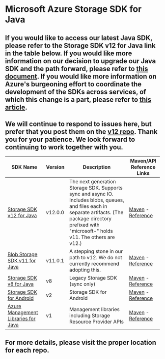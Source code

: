 # Microsoft Azure Storage SDK for Java
## If you would like to access our latest Java SDK, please refer to the Storage SDK v12 for Java link in the table below. If you would like more information on our decision to upgrade our Java SDK and the path forward, please refer to [this document](https://github.com/Azure/azure-storage-java/blob/master/V12%20Upgrade%20Story.md). If you would like more information on Azure's burgeoning effort to coordinate the development of the SDKs across services, of which this change is a part, please refer to [this article](https://azure.microsoft.com/en-us/blog/previewing-azure-sdks-following-new-azure-sdk-api-standards/).

## We will continue to respond to issues here, but prefer that you post them on the [v12 repo](https://github.com/azure/azure-sdk-for-java). Thank you for your patience. We look forward to continuing to work together with you.

| SDK Name      | Version       | Description | Maven/API Reference Links |
| ------------- | ------------- | ----------- | ----- |
| [Storage SDK v12 for Java](https://github.com/Azure/azure-sdk-for-java/tree/master/sdk/storage) | v12.0.0 | The next generation Storage SDK. Supports sync and async IO. Includes blobs, queues, and files each in separate artifacts. (The package directory prefixed with "microsoft-" holds v11. The others are v12.) | [Maven](https://search.maven.org/search?q=g:com.azure%20AND%20a:azure-storage-blob) - [Reference](https://docs.microsoft.com/en-us/java/api/overview/azure/storage-blob-readme?view=azure-java-stable)
| [Blob Storage SDK v11 for Java](https://github.com/Azure/azure-sdk-for-java/tree/master/sdk/storage/microsoft-azure-storage-blob)  | v11.0.1  | A stepping stone in our path to v12. We do not currently recommend adopting this. | [Maven](https://mvnrepository.com/artifact/com.microsoft.azure/azure-storage-blob) - [Reference](https://docs.microsoft.com/en-us/java/api/overview/azure/storage/client?view=azure-java-stable) |
| [Storage SDK v8 for Java](https://github.com/azure/azure-storage-java/tree/legacy-master)  | v8  | Legacy Storage SDK (sync only) | [Maven](https://mvnrepository.com/artifact/com.microsoft.azure/azure-storage) - [Reference](https://docs.microsoft.com/en-us/java/api/overview/azure/storage_stable?view=azure-java-legacy)|
| [Storage SDK for Android](https://github.com/Azure/azure-storage-android) | v2 | Storage SDK for Android | [Maven](https://mvnrepository.com/artifact/com.microsoft.azure.android/azure-storage-android) - [Reference](http://azure.github.io/azure-storage-android/)
| [Azure Management Libraries for Java](https://github.com/Azure/azure-libraries-for-java) | v1 | Management libraries including Storage Resource Provider APIs | [Maven](https://mvnrepository.com/artifact/com.microsoft.azure/azure-mgmt-resources) - [Reference](http://azure.github.io/azure-storage-android/)|

## For more details, please visit the proper location for each repo.
